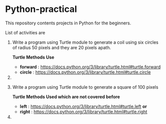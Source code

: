 # Python-practical
This repository contents projects in Python for the beginners.

List of activities are 

1. Write a program using Turtle module to generate a coil using six circles of radius 50 pixels and they are 20 pixels apath.
 
   **Turtle Methods Use**
   - **forward** : https://docs.python.org/3/library/turtle.html#turtle.forward
   - **circle**  : https://docs.python.org/3/library/turtle.html#turtle.circle
   
2. 
3. Write a program using Turtle module to generate a square of 100 pixels
   
   **Turtle Methods Used which are not covered before**
   - **left**  : https://docs.python.org/3/library/turtle.html#turtle.left
    **or**
   - **right** : https://docs.python.org/3/library/turtle.html#turtle.right
 4. 
    
